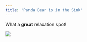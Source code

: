 ```yaml
---
title: 'Panda Bear is in the Sink'
---
```


What a **great** relaxation spot!

![](https://www.saelzler.com/wp-content/uploads/2020/12/Panda-Bear-Sink-1024x768.jpg)
